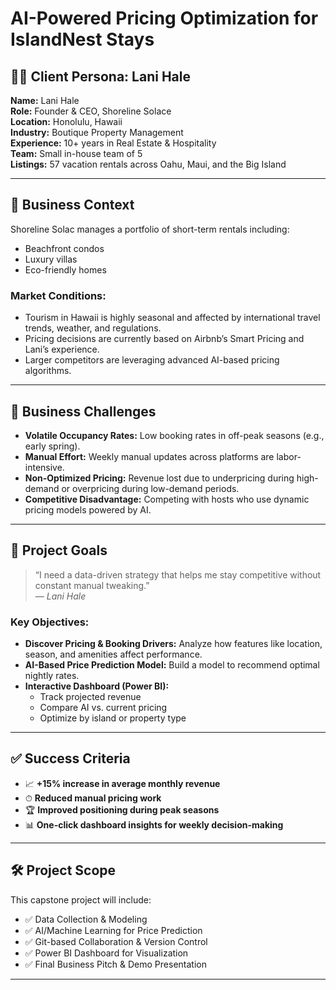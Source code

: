 # AI-Powered Pricing Optimization for IslandNest Stays

## 👩‍💼 Client Persona: Lani Hale

**Name:** Lani Hale  
**Role:** Founder & CEO, Shoreline Solace  
**Location:** Honolulu, Hawaii  
**Industry:** Boutique Property Management  
**Experience:** 10+ years in Real Estate & Hospitality  
**Team:** Small in-house team of 5  
**Listings:** 57 vacation rentals across Oahu, Maui, and the Big Island  

---

## 🌴 Business Context

Shoreline Solac manages a portfolio of short-term rentals including:
- Beachfront condos
- Luxury villas
- Eco-friendly homes

### Market Conditions:
- Tourism in Hawaii is highly seasonal and affected by international travel trends, weather, and regulations.
- Pricing decisions are currently based on Airbnb’s Smart Pricing and Lani’s experience.
- Larger competitors are leveraging advanced AI-based pricing algorithms.

---

## 🚧 Business Challenges

- **Volatile Occupancy Rates:** Low booking rates in off-peak seasons (e.g., early spring).
- **Manual Effort:** Weekly manual updates across platforms are labor-intensive.
- **Non-Optimized Pricing:** Revenue lost due to underpricing during high-demand or overpricing during low-demand periods.
- **Competitive Disadvantage:** Competing with hosts who use dynamic pricing models powered by AI.

---

## 🎯 Project Goals

> “I need a data-driven strategy that helps me stay competitive without constant manual tweaking.”  
> — *Lani Hale*

### Key Objectives:
- **Discover Pricing & Booking Drivers:** Analyze how features like location, season, and amenities affect performance.
- **AI-Based Price Prediction Model:** Build a model to recommend optimal nightly rates.
- **Interactive Dashboard (Power BI):**
  - Track projected revenue
  - Compare AI vs. current pricing
  - Optimize by island or property type

---

## ✅ Success Criteria

- 📈 **+15% increase in average monthly revenue**
- ⏱ **Reduced manual pricing work**
- 🏆 **Improved positioning during peak seasons**
- 📊 **One-click dashboard insights for weekly decision-making**

---

## 🛠 Project Scope

This capstone project will include:

- ✅ Data Collection & Modeling  
- ✅ AI/Machine Learning for Price Prediction  
- ✅ Git-based Collaboration & Version Control  
- ✅ Power BI Dashboard for Visualization  
- ✅ Final Business Pitch & Demo Presentation  

---
